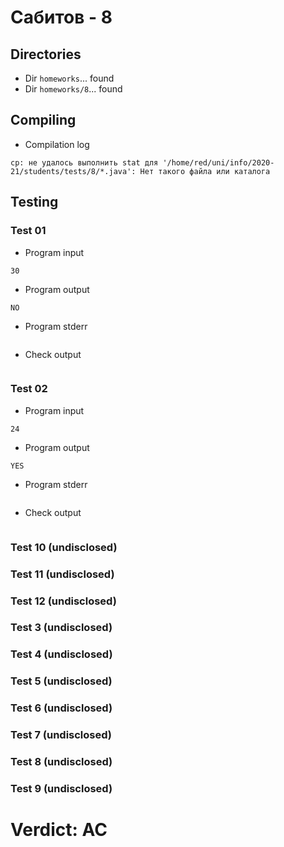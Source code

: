 # Сабитов - 8
## Directories
- Dir `homeworks`... found
- Dir `homeworks/8`... found
## Compiling
- Compilation log
```
cp: не удалось выполнить stat для '/home/red/uni/info/2020-21/students/tests/8/*.java': Нет такого файла или каталога

```
## Testing
### Test 01
- Program input
```
30

```
- Program output
```
NO

```
- Program stderr
```

```
- Check output
```

```
### Test 02
- Program input
```
24

```
- Program output
```
YES

```
- Program stderr
```

```
- Check output
```

```
### Test 10 (undisclosed)
### Test 11 (undisclosed)
### Test 12 (undisclosed)
### Test 3 (undisclosed)
### Test 4 (undisclosed)
### Test 5 (undisclosed)
### Test 6 (undisclosed)
### Test 7 (undisclosed)
### Test 8 (undisclosed)
### Test 9 (undisclosed)
# Verdict: AC
